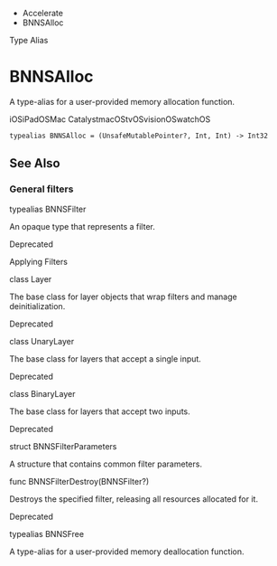 

- Accelerate
-  BNNSAlloc 

Type Alias

# BNNSAlloc

A type-alias for a user-provided memory allocation function.

iOSiPadOSMac CatalystmacOStvOSvisionOSwatchOS

``` source
typealias BNNSAlloc = (UnsafeMutablePointer?, Int, Int) -> Int32
```

## See Also

### General filters

typealias BNNSFilter

An opaque type that represents a filter.

Deprecated

Applying Filters

class Layer

The base class for layer objects that wrap filters and manage deinitialization.

Deprecated

class UnaryLayer

The base class for layers that accept a single input.

Deprecated

class BinaryLayer

The base class for layers that accept two inputs.

Deprecated

struct BNNSFilterParameters

A structure that contains common filter parameters.

func BNNSFilterDestroy(BNNSFilter?)

Destroys the specified filter, releasing all resources allocated for it.

Deprecated

typealias BNNSFree

A type-alias for a user-provided memory deallocation function.

